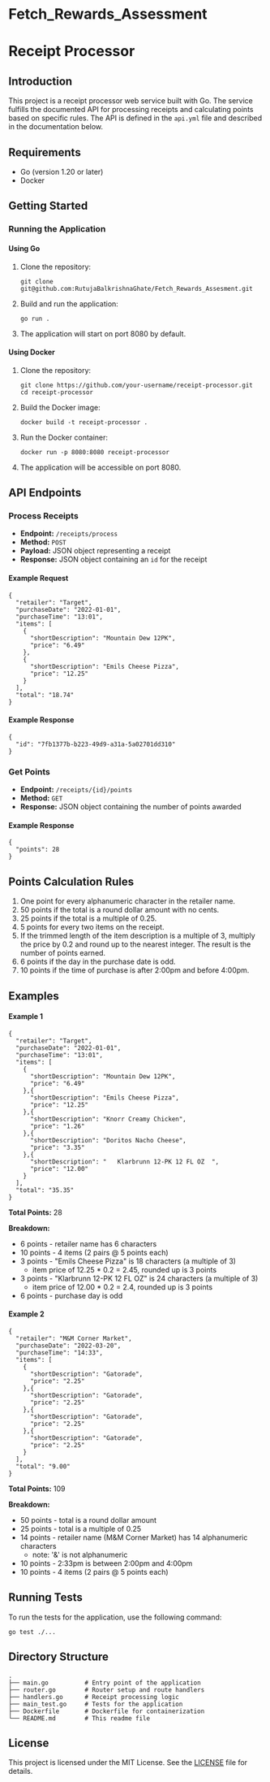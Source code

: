 # Fetch_Rewards_Assessment
<!DOCTYPE html>
<html lang="en">
<head>
    <meta charset="UTF-8">
</head>
<body>

<h1>Receipt Processor</h1>

<h2>Introduction</h2>
<p>This project is a receipt processor web service built with Go. The service fulfills the documented API for processing receipts and calculating points based on specific rules. The API is defined in the <code>api.yml</code> file and described in the documentation below.</p>

<h2>Requirements</h2>
<ul>
    <li>Go (version 1.20 or later)</li>
    <li>Docker</li>
</ul>

<h2>Getting Started</h2>

<h3>Running the Application</h3>

<h4>Using Go</h4>
<ol>
    <li>Clone the repository:
        <pre><code>git clone git@github.com:RutujaBalkrishnaGhate/Fetch_Rewards_Assesment.git
</code></pre>
    </li>
    <li>Build and run the application:
        <pre><code>go run .</code></pre>
    </li>
    <li>The application will start on port 8080 by default.</li>
</ol>

<h4>Using Docker</h4>
<ol>
    <li>Clone the repository:
        <pre><code>git clone https://github.com/your-username/receipt-processor.git
cd receipt-processor</code></pre>
    </li>
    <li>Build the Docker image:
        <pre><code>docker build -t receipt-processor .</code></pre>
    </li>
    <li>Run the Docker container:
        <pre><code>docker run -p 8080:8080 receipt-processor</code></pre>
    </li>
    <li>The application will be accessible on port 8080.</li>
</ol>

<h2>API Endpoints</h2>

<h3>Process Receipts</h3>
<ul>
    <li><strong>Endpoint:</strong> <code>/receipts/process</code></li>
    <li><strong>Method:</strong> <code>POST</code></li>
    <li><strong>Payload:</strong> JSON object representing a receipt</li>
    <li><strong>Response:</strong> JSON object containing an <code>id</code> for the receipt</li>
</ul>

<h4>Example Request</h4>
<pre><code>{
  "retailer": "Target",
  "purchaseDate": "2022-01-01",
  "purchaseTime": "13:01",
  "items": [
    {
      "shortDescription": "Mountain Dew 12PK",
      "price": "6.49"
    },
    {
      "shortDescription": "Emils Cheese Pizza",
      "price": "12.25"
    }
  ],
  "total": "18.74"
}</code></pre>

<h4>Example Response</h4>
<pre><code>{
  "id": "7fb1377b-b223-49d9-a31a-5a02701dd310"
}</code></pre>

<h3>Get Points</h3>
<ul>
    <li><strong>Endpoint:</strong> <code>/receipts/{id}/points</code></li>
    <li><strong>Method:</strong> <code>GET</code></li>
    <li><strong>Response:</strong> JSON object containing the number of points awarded</li>
</ul>

<h4>Example Response</h4>
<pre><code>{
  "points": 28
}</code></pre>

<h2>Points Calculation Rules</h2>
<ol>
    <li>One point for every alphanumeric character in the retailer name.</li>
    <li>50 points if the total is a round dollar amount with no cents.</li>
    <li>25 points if the total is a multiple of 0.25.</li>
    <li>5 points for every two items on the receipt.</li>
    <li>If the trimmed length of the item description is a multiple of 3, multiply the price by 0.2 and round up to the nearest integer. The result is the number of points earned.</li>
    <li>6 points if the day in the purchase date is odd.</li>
    <li>10 points if the time of purchase is after 2:00pm and before 4:00pm.</li>
</ol>

<h2>Examples</h2>
<h4>Example 1</h4>
<pre><code>{
  "retailer": "Target",
  "purchaseDate": "2022-01-01",
  "purchaseTime": "13:01",
  "items": [
    {
      "shortDescription": "Mountain Dew 12PK",
      "price": "6.49"
    },{
      "shortDescription": "Emils Cheese Pizza",
      "price": "12.25"
    },{
      "shortDescription": "Knorr Creamy Chicken",
      "price": "1.26"
    },{
      "shortDescription": "Doritos Nacho Cheese",
      "price": "3.35"
    },{
      "shortDescription": "   Klarbrunn 12-PK 12 FL OZ  ",
      "price": "12.00"
    }
  ],
  "total": "35.35"
}</code></pre>
<p><strong>Total Points:</strong> 28</p>
<p><strong>Breakdown:</strong></p>
<ul>
    <li>6 points - retailer name has 6 characters</li>
    <li>10 points - 4 items (2 pairs @ 5 points each)</li>
    <li>3 points - "Emils Cheese Pizza" is 18 characters (a multiple of 3)
        <ul>
            <li>item price of 12.25 * 0.2 = 2.45, rounded up is 3 points</li>
        </ul>
    </li>
    <li>3 points - "Klarbrunn 12-PK 12 FL OZ" is 24 characters (a multiple of 3)
        <ul>
            <li>item price of 12.00 * 0.2 = 2.4, rounded up is 3 points</li>
        </ul>
    </li>
    <li>6 points - purchase day is odd</li>
</ul>

<h4>Example 2</h4>
<pre><code>{
  "retailer": "M&M Corner Market",
  "purchaseDate": "2022-03-20",
  "purchaseTime": "14:33",
  "items": [
    {
      "shortDescription": "Gatorade",
      "price": "2.25"
    },{
      "shortDescription": "Gatorade",
      "price": "2.25"
    },{
      "shortDescription": "Gatorade",
      "price": "2.25"
    },{
      "shortDescription": "Gatorade",
      "price": "2.25"
    }
  ],
  "total": "9.00"
}</code></pre>
<p><strong>Total Points:</strong> 109</p>
<p><strong>Breakdown:</strong></p>
<ul>
    <li>50 points - total is a round dollar amount</li>
    <li>25 points - total is a multiple of 0.25</li>
    <li>14 points - retailer name (M&M Corner Market) has 14 alphanumeric characters
        <ul>
            <li>note: '&' is not alphanumeric</li>
        </ul>
    </li>
    <li>10 points - 2:33pm is between 2:00pm and 4:00pm</li>
    <li>10 points - 4 items (2 pairs @ 5 points each)</li>
</ul>

<h2>Running Tests</h2>
<p>To run the tests for the application, use the following command:</p>
<pre><code>go test ./...</code></pre>

<h2>Directory Structure</h2>
<pre><code>.
├── main.go          # Entry point of the application
├── router.go        # Router setup and route handlers
├── handlers.go      # Receipt processing logic
├── main_test.go     # Tests for the application
├── Dockerfile       # Dockerfile for containerization
└── README.md        # This readme file
</code></pre>

<h2>License</h2>
<p>This project is licensed under the MIT License. See the <a href="LICENSE">LICENSE</a> file for details.</p>

</body>
</html>

